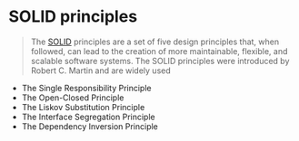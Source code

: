 # SOLID principles
> The [SOLID](https://www.freecodecamp.org/news/solid-principles-explained-in-plain-english/)  principles are a set of five design principles that, when followed, can lead to the creation of more maintainable, flexible, and scalable software systems. The SOLID principles were introduced by Robert C. Martin and are widely used

* The Single Responsibility Principle
* The Open-Closed Principle
* The Liskov Substitution Principle
* The Interface Segregation Principle
* The Dependency Inversion Principle
